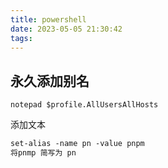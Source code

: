 ```yaml
---
title: powershell
date: 2023-05-05 21:30:42
tags:  
---
```

## 永久添加别名

```shell
notepad $profile.AllUsersAllHosts
```
添加文本
```txt
set-alias -name pn -value pnpm
将pnmp 简写为 pn
```
